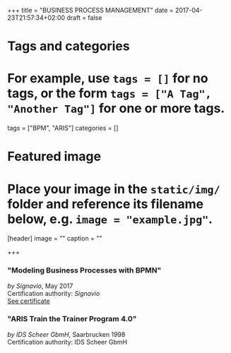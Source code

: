 +++
title = "BUSINESS PROCESS MANAGEMENT"
date = 2017-04-23T21:57:34+02:00
draft = false

# Tags and categories
# For example, use `tags = []` for no tags, or the form `tags = ["A Tag", "Another Tag"]` for one or more tags.
tags = ["BPM", "ARIS"]
categories = []

# Featured image
# Place your image in the `static/img/` folder and reference its filename below, e.g. `image = "example.jpg"`.
[header]
image = ""
caption = ""

+++
### "Modeling Business Processes with BPMN"
*by Signavio*, May 2017  
Certification authority: *Signavio*  
[See certificate](https://mooc.house/verify/xolos-dyroc-lidic-lebyk-mesup)


### "ARIS Train the Trainer Program 4.0"  
*by IDS Scheer GbmH*, Saarbrucken 1998   
Certification authority: IDS Scheer GbmH